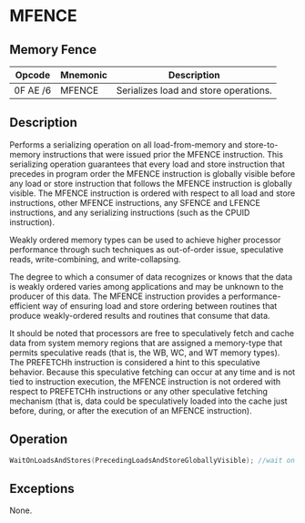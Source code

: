 # MFENCE
 
## Memory Fence
 
 
|Opcode|Mnemonic|Description|
|-|-|-|
|0F AE /6|MFENCE|Serializes load and store operations.|
 
## Description
 
Performs a serializing operation on all load-from-memory and store-to-memory instructions that were issued prior the MFENCE instruction. This serializing operation guarantees that every load and store instruction that precedes in program order the MFENCE instruction is globally visible before any load or store instruction that follows the MFENCE instruction is globally visible. The MFENCE instruction is ordered with respect to all load and store instructions, other MFENCE instructions, any SFENCE and LFENCE instructions, and any serializing instructions (such as the CPUID instruction).
 
Weakly ordered memory types can be used to achieve higher processor performance through such techniques as out-of-order issue, speculative reads, write-combining, and write-collapsing.
 
The degree to which a consumer of data recognizes or knows that the data is weakly ordered varies among applications and may be unknown to the producer of this data. The MFENCE instruction provides a performance-efficient way of ensuring load and store ordering between routines that produce weakly-ordered results and routines that consume that data.
 
It should be noted that processors are free to speculatively fetch and cache data from system memory regions that are assigned a memory-type that permits speculative reads (that is, the WB, WC, and WT memory types). The PREFETCHh instruction is considered a hint to this speculative behavior. Because this speculative fetching can occur at any time and is not tied to instruction execution, the MFENCE instruction is not ordered with respect to PREFETCHh instructions or any other speculative fetching mechanism (that is, data could be speculatively loaded into the cache just before, during, or after the execution of an MFENCE instruction).
 
 
## Operation
 
```c
WaitOnLoadsAndStores(PrecedingLoadsAndStoreGloballyVisible); //wait on following loads and stores until the preceding loads and stores are globally visible

```
 
 
## Exceptions
 
None.
